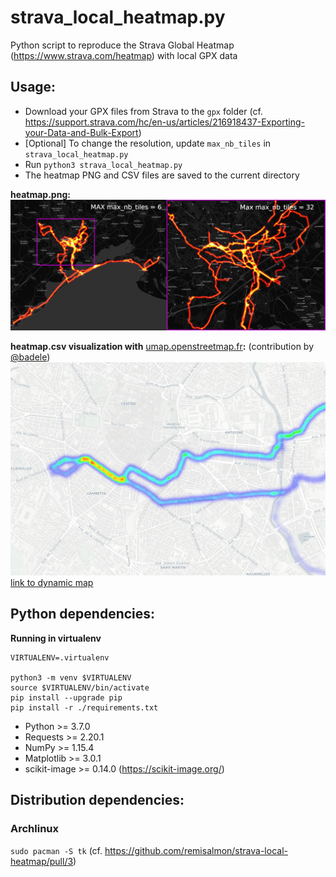 # strava_local_heatmap.py

Python script to reproduce the Strava Global Heatmap (https://www.strava.com/heatmap) with local GPX data

## Usage:

* Download your GPX files from Strava to the `gpx` folder (cf. https://support.strava.com/hc/en-us/articles/216918437-Exporting-your-Data-and-Bulk-Export)
* [Optional] To change the resolution, update `max_nb_tiles` in `strava_local_heatmap.py`
* Run `python3 strava_local_heatmap.py`
* The heatmap PNG and CSV files are saved to the current directory

**heatmap.png:**
![heatmap_zoom.png](heatmap_zoom.png)

**heatmap.csv visualization with** [umap.openstreetmap.fr](https://umap.openstreetmap.fr)**:** (contribution by [@badele](https://github.com/badele))
![heatmap_umap.png](heatmap_umap.png)
[link to dynamic map](https://umap.openstreetmap.fr/en/map/demo-heatmap_261644)

## Python dependencies:

**Running in virtualenv**

```
VIRTUALENV=.virtualenv

python3 -m venv $VIRTUALENV
source $VIRTUALENV/bin/activate
pip install --upgrade pip
pip install -r ./requirements.txt
```

* Python >= 3.7.0
* Requests >= 2.20.1
* NumPy >= 1.15.4
* Matplotlib >= 3.0.1
* scikit-image >= 0.14.0 (https://scikit-image.org/)

## Distribution dependencies:

### Archlinux

`sudo pacman -S tk` (cf. https://github.com/remisalmon/strava-local-heatmap/pull/3)
